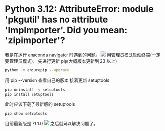 # Python 3.12: AttributeError: module 'pkgutil' has no attribute 'ImpImporter'. Did you mean: 'zipimporter'?
我是在运行 anaconda navigator 时遇到的问题。
![](https://typora-birdy.oss-cn-guangzhou.aliyuncs.com/20240722025940.png)
用管理员模式启动终端(一定要管理员模式)。
先进行更新 pip(大概版本更新到 23 以上)
```cmd
python -m ensurepip --upgrade
```
用 pip --version 查看自己的版本
接着更新 setuptools
```cmd
pip uninstall -y setuptools
pip install setuptools
```
此时应该下载了最新版的 setuptools
```cmd
pip show setuptools
```
目前最新版是 71.1.0
![](https://typora-birdy.oss-cn-guangzhou.aliyuncs.com/20240722030456.png)
之后就可以解决问题了。